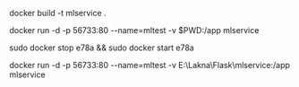 docker build -t mlservice .

docker run -d -p 56733:80 --name=mltest -v $PWD:/app mlservice     

sudo docker stop e78a && sudo docker start e78a


docker run -d -p 56733:80 --name=mltest -v E:\Lakna\Flask\mlservice:/app mlservice  